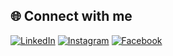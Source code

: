 
## 🌐 Connect with me  

[![LinkedIn](https://img.shields.io/badge/LinkedIn-0077B5?style=for-the-badge&logo=linkedin&logoColor=white)](https://www.linkedin.com/in/gunjan-kandel-6a58992a7/)
[![Instagram](https://img.shields.io/badge/Instagram-E4405F?style=for-the-badge&logo=instagram&logoColor=white)](https://www.instagram.com/xettri.anup/)
[![Facebook](https://img.shields.io/badge/Facebook-1877F2?style=for-the-badge&logo=facebook&logoColor=white)](https://www.facebook.com/Gunjankandel/)

